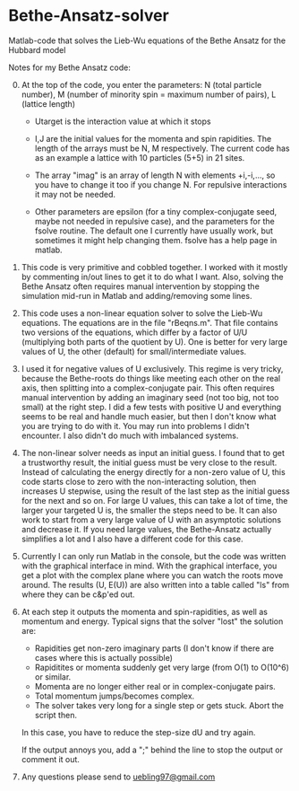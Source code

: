 # Bethe-Ansatz-solver
Matlab-code that solves the Lieb-Wu equations of the Bethe Ansatz for the Hubbard model

Notes for my Bethe Ansatz code:

0) At the top of the code, you enter the parameters: N (total particle number), M (number of minority spin = maximum number of pairs), L (lattice length)
	* Utarget is the interaction value at which it stops
	* I,J are the initial values for the momenta and spin rapidities. The length of the arrays must be N, M respectively. The current code has as an example a lattice with 10 particles (5+5) in 21 sites.

	* The array "imag" is an array of length N with elements +i,-i,..., so you have to change it too if you change N. For repulsive interactions it may not be needed.
	
	* Other parameters are epsilon (for a tiny complex-conjugate seed, maybe not needed in repulsive case), and the parameters for the fsolve routine. The default one I currently have usually work, but sometimes it might help changing them. fsolve has a help page in matlab.

1) This code is very primitive and cobbled together. I worked with it mostly by commenting in/out lines to get it to do what I want. Also, solving the Bethe Ansatz often requires manual intervention by stopping the simulation mid-run in Matlab and adding/removing some lines.

2) This code uses a non-linear equation solver to solve the Lieb-Wu equations. The equations are in the file "rBeqns.m". That file contains two versions of the equations, which differ by a factor of U/U (multiplying both parts of the quotient by U). One is better for very large values of U, the other (default) for small/intermediate values.

3) I used it for negative values of U exclusively. This regime is very tricky, because the Bethe-roots do things like meeting each other on the real axis, then splitting into a complex-conjugate pair. This often requires manual intervention by adding an imaginary seed (not too big, not too small) at the right step. I did a few tests with positive U and everything seems to be real and handle much easier, but then I don't know what you are trying to do with it. You may run into problems I didn't encounter. I also didn't do much with imbalanced systems.

4) The non-linear solver needs as input an initial guess. I found that to get a trustworthy result, the initial guess must be very close to the result. Instead of calculating the energy directly for a non-zero value of U, this code starts close to zero with the non-interacting solution, then increases U stepwise, using the result of the last step as the initial guess for the next and so on. For large U values, this can take a lot of time, the larger your targeted U is, the smaller the steps need to be. It can also work to start from a very large value of U with an asymptotic solutions and decrease it. If you need large values, the Bethe-Ansatz actually simplifies a lot and I also have a different code for this case.

5) Currently I can only run Matlab in the console, but the code was written with the graphical interface in mind. With the graphical interface, you get a plot with the complex plane where you can watch the roots move around. The results (U, E(U)) are also written into a table called "ls" from where they can be c&p'ed out.

6) At each step it outputs the momenta and spin-rapidities, as well as momentum and energy. Typical signs that the solver "lost" the solution are:
	* Rapidities get non-zero imaginary parts (I don't know if there are cases where this is actually possible)
	* Rapiditites or momenta suddenly get very large (from O(1) to O(10^6) or similar.
	* Momenta are no longer either real or in complex-conjugate pairs.
	* Total momentum jumps/becomes complex.
	* The solver takes very long for a single step or gets stuck. Abort the script then.
	
	In this case, you have to reduce the step-size dU and try again.
	
	If the output annoys you, add a ";" behind the line to stop the output or comment it out.
	
7) Any questions please send to uebling97@gmail.com

